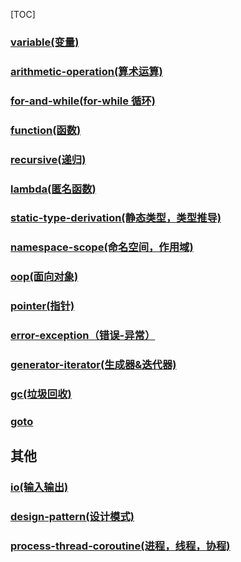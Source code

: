 [TOC]

### [variable(变量)](./variable.md)
### [arithmetic-operation(算术运算)](./operation.md)
### [for-and-while(for-while 循环)](./for-while-if.md)
### [function(函数)](./function.md)
### [recursive(递归)](./recursive.md)
### [lambda(匿名函数)](./lambda.md)
### [static-type-derivation(静态类型，类型推导)](./static-type-derivation.md)
### [namespace-scope(命名空间，作用域)](./namespace-scope.md)
### [oop(面向对象)](./oop.md)
### [pointer(指针)](./pointer.md)
### [error-exception（错误-异常）](./error-exception.md)
### [generator-iterator(生成器&迭代器)](./generator-iterator.md)
### [gc(垃圾回收)](./gc.md)
### [goto](./goto.md)


## 其他

### [io(输入输出)](./io.md)
### [design-pattern(设计模式)](./design-pattern.md)
### [process-thread-coroutine(进程，线程，协程)](./p-t-c.md)